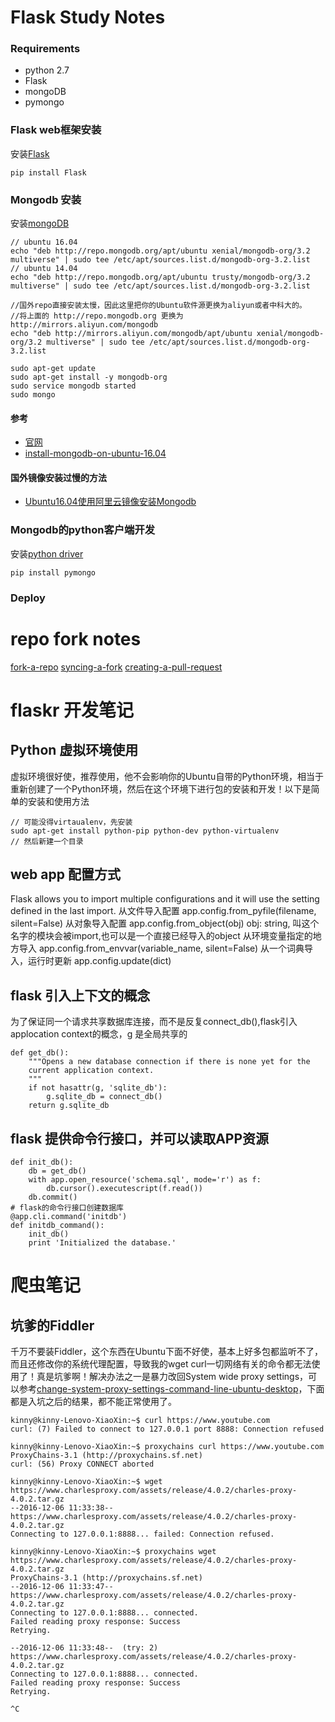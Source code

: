 # Flask Study Notes

### Requirements
 - python 2.7
 - Flask
 - mongoDB
 - pymongo

### Flask web框架安装
安装[Flask](http://flask.pocoo.org/docs/0.11/quickstart/)
```
pip install Flask
```
### Mongodb 安装
安装[mongoDB](https://docs.mongodb.com/manual/installation/)
```
// ubuntu 16.04
echo "deb http://repo.mongodb.org/apt/ubuntu xenial/mongodb-org/3.2 multiverse" | sudo tee /etc/apt/sources.list.d/mongodb-org-3.2.list
// ubuntu 14.04
echo "deb http://repo.mongodb.org/apt/ubuntu trusty/mongodb-org/3.2 multiverse" | sudo tee /etc/apt/sources.list.d/mongodb-org-3.2.list

//国外repo直接安装太慢，因此这里把你的Ubuntu软件源更换为aliyun或者中科大的。
//将上面的 http://repo.mongodb.org 更换为 http://mirrors.aliyun.com/mongodb
echo "deb http://mirrors.aliyun.com/mongodb/apt/ubuntu xenial/mongodb-org/3.2 multiverse" | sudo tee /etc/apt/sources.list.d/mongodb-org-3.2.list

sudo apt-get update
sudo apt-get install -y mongodb-org
sudo service mongodb started
sudo mongo

```

#### 参考
 - [官网](https://docs.mongodb.com/manual/installation/)
 - [install-mongodb-on-ubuntu-16.04](https://www.howtoforge.com/tutorial/install-mongodb-on-ubuntu-16.04/)

#### 国外镜像安装过慢的方法
 - [Ubuntu16.04使用阿里云镜像安装Mongodb](http://www.linuxdiyf.com/linux/26151.html)

### Mongodb的python客户端开发
安装[python driver](https://docs.mongodb.com/getting-started/python/client/)
```
pip install pymongo
```

### Deploy

# repo fork notes

[fork-a-repo](https://help.github.com/articles/fork-a-repo/)
[syncing-a-fork](https://help.github.com/articles/syncing-a-fork/)
[creating-a-pull-request](https://help.github.com/articles/creating-a-pull-request/)


# flaskr 开发笔记

## Python 虚拟环境使用
虚拟环境很好使，推荐使用，他不会影响你的Ubuntu自带的Python环境，相当于重新创建了一个Python环境，然后在这个环境下进行包的安装和开发！以下是简单的安装和使用方法

```
// 可能没得virtaualenv，先安装
sudo apt-get install python-pip python-dev python-virtualenv
// 然后新建一个目录
```
## web app 配置方式
Flask allows you to import multiple configurations and it will use the setting defined in the last import. 
从文件导入配置
app.config.from_pyfile(filename, silent=False)
从对象导入配置
app.config.from_object(obj)
	obj: string, 叫这个名字的模块会被import,也可以是一个直接已经导入的object
从环境变量指定的地方导入
app.config.from_envvar(variable_name, silent=False)
从一个词典导入，运行时更新
app.config.update(dict)

## flask 引入上下文的概念
为了保证同一个请求共享数据库连接，而不是反复connect_db(),flask引入applocation context的概念，g 是全局共享的
```
def get_db():
	"""Opens a new database connection if there is none yet for the
    current application context.
    """
	if not hasattr(g, 'sqlite_db'):
		g.sqlite_db = connect_db()
	return g.sqlite_db
```

## flask 提供命令行接口，并可以读取APP资源
```
def init_db():
	db = get_db()
	with app.open_resource('schema.sql', mode='r') as f:
		db.cursor().executescript(f.read())
	db.commit()
# flask的命令行接口创建数据库
@app.cli.command('initdb')
def initdb_command():
	init_db()
	print 'Initialized the database.'
```

# 爬虫笔记

## 坑爹的Fiddler
千万不要装Fiddler，这个东西在Ubuntu下面不好使，基本上好多包都监听不了，而且还修改你的系统代理配置，导致我的wget curl一切网络有关的命令都无法使用了！真是坑爹啊！解决办法之一是暴力改回System wide proxy settings，可以参考[change-system-proxy-settings-command-line-ubuntu-desktop](http://ask.xmodulo.com/change-system-proxy-settings-command-line-ubuntu-desktop.html)，下面都是入坑之后的结果，都不能正常使用了。
```
kinny@kinny-Lenovo-XiaoXin:~$ curl https://www.youtube.com
curl: (7) Failed to connect to 127.0.0.1 port 8888: Connection refused

kinny@kinny-Lenovo-XiaoXin:~$ proxychains curl https://www.youtube.com
ProxyChains-3.1 (http://proxychains.sf.net)
curl: (56) Proxy CONNECT aborted

kinny@kinny-Lenovo-XiaoXin:~$ wget https://www.charlesproxy.com/assets/release/4.0.2/charles-proxy-4.0.2.tar.gz
--2016-12-06 11:33:38--  https://www.charlesproxy.com/assets/release/4.0.2/charles-proxy-4.0.2.tar.gz
Connecting to 127.0.0.1:8888... failed: Connection refused.

kinny@kinny-Lenovo-XiaoXin:~$ proxychains wget https://www.charlesproxy.com/assets/release/4.0.2/charles-proxy-4.0.2.tar.gz
ProxyChains-3.1 (http://proxychains.sf.net)
--2016-12-06 11:33:47--  https://www.charlesproxy.com/assets/release/4.0.2/charles-proxy-4.0.2.tar.gz
Connecting to 127.0.0.1:8888... connected.
Failed reading proxy response: Success
Retrying.

--2016-12-06 11:33:48--  (try: 2)  https://www.charlesproxy.com/assets/release/4.0.2/charles-proxy-4.0.2.tar.gz
Connecting to 127.0.0.1:8888... connected.
Failed reading proxy response: Success
Retrying.

^C
```